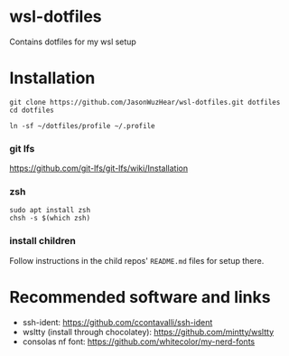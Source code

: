 # wsl-dotfiles
Contains dotfiles for my wsl setup

# Installation
```
git clone https://github.com/JasonWuzHear/wsl-dotfiles.git dotfiles
cd dotfiles

ln -sf ~/dotfiles/profile ~/.profile
```

### git lfs
https://github.com/git-lfs/git-lfs/wiki/Installation

### zsh
```
sudo apt install zsh
chsh -s $(which zsh)
```

### install children
Follow instructions in the child repos' `README.md` files for setup there.


# Recommended software and links
- ssh-ident: https://github.com/ccontavalli/ssh-ident
- wsltty (install through chocolatey): https://github.com/mintty/wsltty
- consolas nf font: https://github.com/whitecolor/my-nerd-fonts
